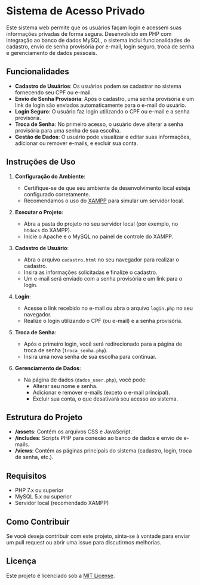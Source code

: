 # Sistema de Acesso Privado

Este sistema web permite que os usuários façam login e acessem suas informações privadas de forma segura. Desenvolvido em PHP com integração ao banco de dados MySQL, o sistema inclui funcionalidades de cadastro, envio de senha provisória por e-mail, login seguro, troca de senha e gerenciamento de dados pessoais.

## Funcionalidades

- **Cadastro de Usuários**: Os usuários podem se cadastrar no sistema fornecendo seu CPF ou e-mail.
- **Envio de Senha Provisória**: Após o cadastro, uma senha provisória e um link de login são enviados automaticamente para o e-mail do usuário.
- **Login Seguro**: O usuário faz login utilizando o CPF ou e-mail e a senha provisória.
- **Troca de Senha**: No primeiro acesso, o usuário deve alterar a senha provisória para uma senha de sua escolha.
- **Gestão de Dados**: O usuário pode visualizar e editar suas informações, adicionar ou remover e-mails, e excluir sua conta.

## Instruções de Uso

1. **Configuração do Ambiente**:
   - Certifique-se de que seu ambiente de desenvolvimento local esteja configurado corretamente.
   - Recomendamos o uso do [XAMPP](https://www.apachefriends.org/index.html) para simular um servidor local.

2. **Executar o Projeto**:
   - Abra a pasta do projeto no seu servidor local (por exemplo, no `htdocs` do XAMPP).
   - Inicie o Apache e o MySQL no painel de controle do XAMPP.

3. **Cadastro de Usuário**:
   - Abra o arquivo `cadastro.html` no seu navegador para realizar o cadastro.
   - Insira as informações solicitadas e finalize o cadastro.
   - Um e-mail será enviado com a senha provisória e um link para o login.

4. **Login**:
   - Acesse o link recebido no e-mail ou abra o arquivo `login.php` no seu navegador.
   - Realize o login utilizando o CPF (ou e-mail) e a senha provisória.

5. **Troca de Senha**:
   - Após o primeiro login, você será redirecionado para a página de troca de senha (`troca_senha.php`).
   - Insira uma nova senha de sua escolha para continuar.

6. **Gerenciamento de Dados**:
   - Na página de dados (`dados_user.php`), você pode:
     - Alterar seu nome e senha.
     - Adicionar e remover e-mails (exceto o e-mail principal).
     - Excluir sua conta, o que desativará seu acesso ao sistema.

## Estrutura do Projeto

- **/assets**: Contém os arquivos CSS e JavaScript.
- **/includes**: Scripts PHP para conexão ao banco de dados e envio de e-mails.
- **/views**: Contém as páginas principais do sistema (cadastro, login, troca de senha, etc.).

## Requisitos

- PHP 7.x ou superior
- MySQL 5.x ou superior
- Servidor local (recomendado XAMPP)

## Como Contribuir

Se você deseja contribuir com este projeto, sinta-se à vontade para enviar um pull request ou abrir uma issue para discutirmos melhorias.

## Licença

Este projeto é licenciado sob a [MIT License](LICENSE).

